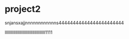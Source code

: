 # project2
snjansxajjnnnnnnnnnnnns44444444444444444444444

llllllllllllllllllllllllllllllllllllll1111

